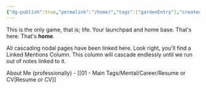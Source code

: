 ```yaml
---
{"dg-publish":true,"permalink":"/home/","tags":["gardenEntry"],"created":"2024-10-11T12:57:27.606+05:30","updated":"2024-11-26T18:03:10.464+05:30"}
---
```


This is the only game, that is; life. 
Your launchpad and home base. That's here. That's **home**.

All cascading nodal pages have been linked here. Look right, you'll find a Linked Mentions Column. This column will cascade endlessly until we run out of notes linked to it. 

About Me (professionally) - [[01 - Main Tags/Mental/Career/Resume or CV\|Resume or CV]]



